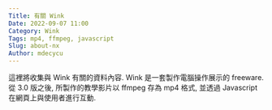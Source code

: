 ```yaml
---
Title: 有關 Wink
Date: 2022-09-07 11:00
Category: Wink
Tags: mp4, ffmpeg, javascript
Slug: about-nx
Author: mdecycu
---
```


這裡將收集與 Wink 有關的資料內容. Wink 是一套製作電腦操作展示的 freeware. 從 3.0 版之後, 所製作的教學影片以 ffmpeg 存為 mp4 格式, 並透過 Javascript 在網頁上與使用者進行互動.

<!-- PELICAN_END_SUMMARY -->

